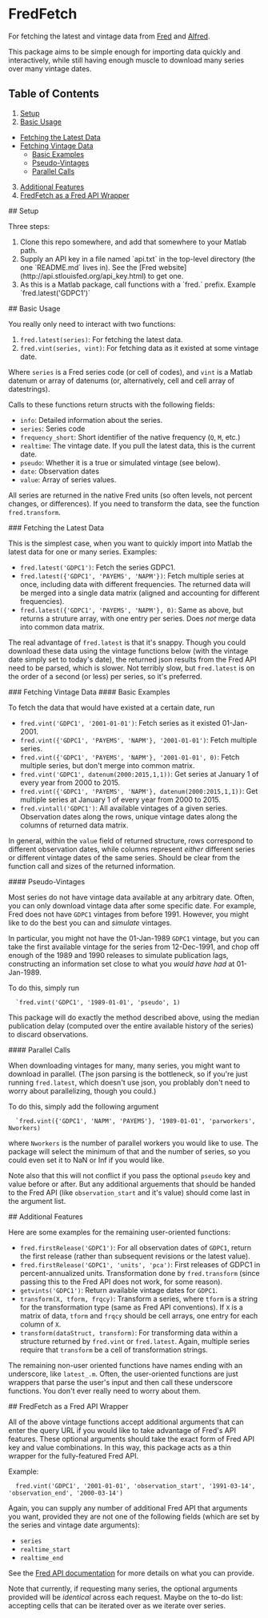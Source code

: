 # FredFetch

For fetching the latest and vintage data from
[Fred](http://research.stlouisfed.org/fred2/) and
[Alfred](https://alfred.stlouisfed.org/).

This package aims to be simple enough for importing data quickly and
interactively, while still having enough muscle to download many series
over many vintage dates.

## Table of Contents

1. [Setup](#setup)
2. [Basic Usage](#basic)
  - [Fetching the Latest Data](#latest)
  - [Fetching Vintage Data](#vintage)
    - [Basic Examples](#vintexamples)
    - [Pseudo-Vintages](#pseudo)
    - [Parallel Calls](#parallel)
3. [Additional Features](#features)
4. [FredFetch as a Fred API Wrapper](#wrapper)

<a name="setup"/>
## Setup

Three steps:

<ol type="1">
<li>Clone this repo somewhere, and add that somewhere to your Matlab path.</li>
<li> Supply an API key in a file named `api.txt` in the top-level directory (the one `README.md` lives in). See the [Fred website](http://api.stlouisfed.org/api_key.html) to get one.</li>
<li>As this is a Matlab package, call functions with a `fred.` prefix.  Example `fred.latest('GDPC1')`</li>
</ol>


<a name="basic"/>
## Basic Usage

You really only need to interact with two functions:

1. `fred.latest(series)`: For fetching the latest data.
2. `fred.vint(series, vint)`: For fetching data as it existed at some vintage date.

Where `series` is a Fred series code (or cell of codes), and `vint` is a
Matlab datenum or array of datenums (or, alternatively, cell and cell
array of datestrings).

Calls to these functions return structs with the following fields:

- `info`: Detailed information about the series.
- `series`: Series code
- `frequency_short`: Short identifier of the native frequency (`Q`, `M`,
  etc.)
- `realtime`: The vintage date. If you pull the latest data, this is
  the current date.
- `pseudo`: Whether it is a true or simulated vintage (see below).
- `date`: Observation dates
- `value`: Array of series values.

All series are returned in the native Fred units (so often levels, not
percent changes, or differences). If you need to transform the data, see
the function `fred.transform`.


<a name="latest"/>
### Fetching the Latest Data

This is the simplest case, when you want to quickly import into Matlab
the latest data for one or many series. Examples:

- `fred.latest('GDPC1')`: Fetch the series GDPC1.
- `fred.latest({'GDPC1', 'PAYEMS', 'NAPM'})`: Fetch multiple series at
  once, including data with different frequencies. The returned data
  will be merged into a single data matrix (aligned and accounting for
  different frequencies).
- `fred.latest({'GDPC1', 'PAYEMS', 'NAPM'}, 0)`: Same as above, but
  returns a struture array, with one entry per series. Does _not_ merge data into common data matrix.

The real advantage of `fred.latest` is that it's snappy. Though you
could download these data using the vintage functions below (with the
vintage date simply set to today's date), the returned json results from
the Fred API need to be parsed, which is slower. Not terribly slow, but
`fred.latest` is on the order of a second (or less) per series, so it's
preferred.


<a name="vintage"/>
### Fetching Vintage Data

<a name="vintexamples"/>
#### Basic Examples

To fetch the data that would have existed at a certain date, run

- `fred.vint('GDPC1', '2001-01-01')`: Fetch series as it existed
  01-Jan-2001.
- `fred.vint({'GDPC1', 'PAYEMS', 'NAPM'}, '2001-01-01')`: Fetch multiple series.
- `fred.vint({'GDPC1', 'PAYEMS', 'NAPM'}, '2001-01-01', 0)`: Fetch
  multiple series, but don't merge into common matrix.
- `fred.vint('GDPC1', datenum(2000:2015,1,1))`: Get series at
  January 1 of every year from 2000 to 2015.
- `fred.vint({'GDPC1', 'PAYEMS', 'NAPM'}, datenum(2000:2015,1,1))`: Get
  multiple series at January 1 of every year from 2000 to 2015.
- `fred.vintall('GDPC1')`: All available vintages of a given series.
  Observation dates along the rows, unique vintage dates along the
  columns of returned data matrix.

In general, within the `value` field of returned structure, rows
correspond to different observation dates, while columns represent
*either* different series or different vintage dates of the same series.
Should be clear from the function call and sizes of the returned
information.

<a name="pseudo"/>
#### Pseudo-Vintages

Most series do not have vintage data available at any arbitrary date.
Often, you can only download vintage data after some specific date.  For
example, Fred does not have `GDPC1` vintages from before 1991. However,
you might like to do the best you can and *simulate* vintages.

In particular, you might not have the 01-Jan-1989 `GDPC1` vintage, but you
can take the first available vintage for the series from 12-Dec-1991,
and chop off enough of the 1989 and 1990 releases to simulate
publication lags, constructing an information set close to what you
*would have had* at 01-Jan-1989.

To do this, simply run

```
  `fred.vint('GDPC1', '1989-01-01', 'pseudo', 1)
```

This package will do exactly the method described above, using the
median publication delay (computed over the entire available history of
the series) to discard observations.

<a name="parallel"/>
#### Parallel Calls

When downloading vintages for many, many series, you might want to
download in parallel. (The json parsing is the bottleneck, so if you're
just running `fred.latest`, which doesn't use json, you problably don't
need to worry about parallelizing, though you could.)

To do this, simply add the following argument

```
  `fred.vint({'GDPC1', 'NAPM', 'PAYEMS'}, '1989-01-01', 'parworkers', Nworkers)
```

where `Nworkers` is the number of parallel workers you would like to
use. The package will select the minimum of that and the number of
series, so you could even set it to NaN or Inf if you would like.

Note also that this will not conflict if you pass the optional `pseudo`
key and value before or after. But any additional arguements that should
be handed to the Fred API (like `observation_start` and it's value)
should come last in the argument list.

<a name="features"/>
## Additional Features

Here are some examples for the remaining user-oriented functions:

- `fred.firstRelease('GDPC1')`: For all observation dates of `GDPC1`,
  return the first release (rather than subsequent revisions or the
  latest value).
- `fred.firstRelease('GDPC1', 'units', 'pca')`: First releases of GDPC1
  in percent-annualized units. Transformation done by `fred.transform`
  (since passing this to the Fred API does not work, for some reason).
- `getvints('GDPC1')`: Return available vintage dates for `GDPC1`.
- `transform(X, tform, frqcy)`: Transform a series, where `tform` is a
  string for the transformation type (same as Fred API conventions). If
  `X` is a matrix of data, `tform` and `frqcy` should be cell arrays,
  one entry for each column of `X`.
- `transform(dataStruct, transform)`: For transforming data within a
  structure returned by `fred.vint` or `fred.latest`. Again, multiple
  series require that `transform` be a cell of transformation strings.

The remaining non-user oriented functions have names ending with an
underscore, like `latest_.m`.  Often, the user-oriented functions are
just wrappers that parse the user's input and then call these underscore
functions. You don't ever really need to worry about them.

<a name="wrapper"/>
## FredFetch as a Fred API Wrapper

All of the above vintage functions accept additional arguments that can
enter the query URL if you would like to take advantage of Fred's API
features. These optional arguments should take the exact form of Fred
API key and value combinations. In this way, this package acts as a thin
wrapper for the fully-featured Fred API.

Example:

```
  fred.vint('GDPC1', '2001-01-01', 'observation_start', '1991-03-14', 'observation_end', '2000-03-14')
```

Again, you can supply any number of additional Fred API that arguments you want,
provided they are not one of the following fields (which are set by the
series and vintage date arguments):

- `series`
- `realtime_start`
- `realtime_end`

See the [Fred API documentation](http://api.stlouisfed.org/docs/fred/)
for more details on what you can provide.

Note that currently, if requesting many series, the optional arguments
provided will be _identical_ across each request. Maybe on the to-do
list: accepting cells that can be iterated over as we iterate over
series.


